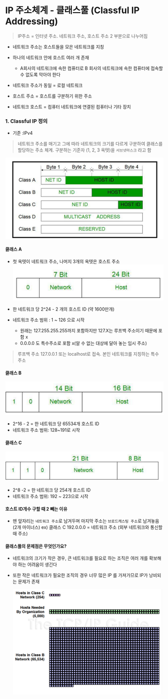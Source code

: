 # IP 주소체계 - 클래스풀 (Classful IP Addressing)

> IP주소 = 인터넷 주소. 네트워크 주소, 호스트 주소 2 부분으로 나누어짐

- 네트워크 주소는 호스트들을 모은 네트워크를 지칭
- 하나의 네트워크 안에 호스트 여러 개 존재

  - A회사의 네트워크에 속한 컴퓨터로 B 회사의 네트워크에 속한 컴퓨터에 접속할 수 없도록 막아야 한다

- 네트워크 주소가 동일 = 로컬 네트워크
- 호스트 주소 = 호스트를 구분하기 위한 주소
- 네트워크 호스트 = 컴퓨터 네트워크에 연결된 컴퓨터나 기타 장치

### 1. Classful IP 정의

- 기준 :IPv4

> 네트워크 주소를 매기고 그에 따라 네트워크의 크기를 다르게 구분하여 클래스를 할당하는 주소 체계. 구분하는 기준자 (1, 2, 3 옥텟)을 `서브넷마스크` 라고 함

![Alt text](image.png)

#### 클래스 A

- 첫 옥텟이 네트워크 주소, 나머지 3개의 옥텟은 호스트 주소
  ![Alt text](image-1.png)

- 한 네트워크 당 2^24 - 2 개의 호스트 ID (약 1600만개)
- 네트워크 주소 범위 : 1 ~ 126 으로 시작
  - 원래는 127.255.255.255까지 포함하지만 127.X는 루프백 주소이기 때문에 포함 x
  - 0.0.0.0 도 특수주소로 포함 x(알 수 없는 대상에 달아 놓는 임시 주소)

> 루프백 주소
> 127.0.0.1 또는 localhost로 접속. 본인 네트워크를 지칭하는 특수 주소

#### 클래스 B

![Alt text](image-4.png)

- 2^16 - 2 = 한 네트워크 당 65534개 호스트 ID
- 네트워크 주소 범위: 128~191로 시작

#### 클래스 C

![Alt text](image-3.png)

- 2^8 -2 = 한 네트워크 당 254개 호스트 ID
- 네트워크 주소 범위: 192 ~ 223으로 시작

#### 호스트 ID개수 구할 때 2 빼는 이유

- 맨 앞자리는 `네트워크 주소`로 남겨두며 마지막 주소는 `브로드캐스팅 주소`로 남겨놓음 (2개 마이너스)
  ex) 클래스 C 192.0.0.0 = 네트워크 주소 (외부 네트워크와 통신할 때 주소)

#### 클래스풀의 문제점은 무엇인가요?

- 네트워크의 크기가 작은 경우, 큰 네트워크를 필요로 하는 조직은 여러 개를 확보해야 하는 어려움이 생긴다
- 또한 작은 네트워크가 필요한 조직의 경우 너무 많은 IP 를 가져가므로 IP가 낭비되는 문제가 존재

  ![Alt text](image-5.png)
